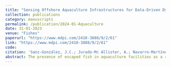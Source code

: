 ```yaml
---
title: "Sensing Offshore Aquaculture Infrastructures for Data-Driven Dynamic Stress Analysis"
collection: publications
category: manuscripts
permalink: /publication/2024-01-Aquaculture
date: 31-01-2023
venue: "Fishes"
paperurl: "https://www.mdpi.com/2410-3888/9/2/61"
link: "https://www.mdpi.com/2410-3888/9/2/61"
code: 
citation: 'Sanz-González, J.C.; Jurado-Mc Allister, A.; Navarro-Martínez, M.; Martínez Álvarez-Castellanos, R.; Felis-Enguix, I.; Yazid, Y.; El-Mansouri, Y.; De Miquel-Moral, F.; Errachdi, H.; Juan-Licián, A. (2024). Sensing Offshore Aquaculture Infrastructures for Data-Driven Dynamic Stress Analysis. Fishes, 9, 61. Available from: https://doi.org/10.3390/fishes902006'   
abstract: The presence of escaped fish in aquaculture facilities as a result of harsh meteorological conditions (more pressing in the face of climate change) requires a better understanding of this dynamic behaviour through vigilant monitoring and validated numerical models. In this context, data from strain and stress sensors as well as meteorological and current sensors installed at an aquaculture farm in the Region of Murcia (Spain) were collected, processed and analysed. Among them, the first results on the relationship between load and current sensors are presented. Due to the complexity of the time series, various analyses were conducted to examine their interrelation, encompassing the regression analysis of raw data and data segmented into different time intervals. Through this analysis, it was observed that employing distinct time windows better elucidated the data variability. Furthermore, an optimal data window of 240 data points was identified, demonstrating a significantly improved explanatory power, with the coefficient of determination (R2) increasing by approximately 0.8 depending on the section. This paves the way for optimising the monitoring features that must be carried out to relate cause-and-effect variables in the behaviour of these offshore infrastructures.
---
```

